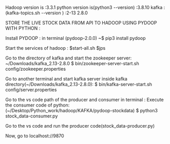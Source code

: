 Hadoop version is :3.3.1 
python version is(python3 --version) :3.8.10 
kafka : (kafka-topics.sh --version ) :2-13 2.8.0

STORE THE LIVE STOCK DATA FROM API TO HADOOP USING PYDOOP WITH PYTHON :

Install PYDOOP : in terminal (pydoop-2.0.0)
~$ pip3 install pydoop

Start the services of hadoop :
$start-all.sh
$jps

Go to the directory of kafka and start the zookeeper server:
~/Downloads/kafka_2.13-2.8.0
$ bin/zookeeper-server-start.sh config/zookeeper.properties

Go to another terminal and start kafka server inside kafka directory(~/Downloads/kafka_2.13-2.8.0):
$ bin/kafka-server-start.sh config/server.properties

Go to the vs code path of the producer and consumer in terminal :
Execute the consumer code of python:
(~/Desktop/Python_work/hadoop/KAFKA/pydoop-stockdata)
                         $ python3  stock_data-consumer.py

Go to the vs code and run the producer code(stock_data-producer.py)

Now, go to localhost://9870 
